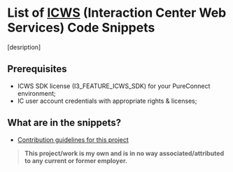 # List of [ICWS](https://help.genesys.com/developer/cic/docs/icws/webhelp/conceptualcontent/welcome.htm) (Interaction Center Web Services) Code Snippets
[desription]
## Prerequisites

- ICWS SDK license (I3_FEATURE_ICWS_SDK) for your PureConnect environment;
- IC user account credentials with appropriate rights & licenses;

## What are in the snippets?
- [Contribution guidelines for this project](User%20List/script.py)


> **This project/work is my own and is in no way associated/attributed to any current or former employer.**
